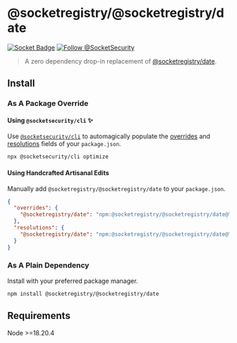 # @socketregistry/@socketregistry/date

[![Socket Badge](https://socket.dev/api/badge/npm/package/@socketregistry/@socketregistry/date)](https://socket.dev/npm/package/@socketregistry/@socketregistry/date)
[![Follow @SocketSecurity](https://img.shields.io/twitter/follow/SocketSecurity?style=social)](https://twitter.com/SocketSecurity)

> A zero dependency drop-in replacement of
> [@socketregistry/date](https://www.npmjs.com/package/@socketregistry/date).

## Install

### As A Package Override

#### Using `@socketsecurity/cli` :sparkles:

Use [`@socketsecurity/cli`](https://www.npmjs.com/package/@socketsecurity/cli)
to automagically populate the
[overrides](https://docs.npmjs.com/cli/v9/configuring-npm/package-json#overrides)
and [resolutions](https://yarnpkg.com/configuration/manifest#resolutions) fields
of your `package.json`.

```sh
npx @socketsecurity/cli optimize
```

#### Using Handcrafted Artisanal Edits

Manually add `@socketregistry/@socketregistry/date` to your `package.json`.

```json
{
  "overrides": {
    "@socketregistry/date": "npm:@socketregistry/@socketregistry/date@^1"
  },
  "resolutions": {
    "@socketregistry/date": "npm:@socketregistry/@socketregistry/date@^1"
  }
}
```

### As A Plain Dependency

Install with your preferred package manager.

```sh
npm install @socketregistry/@socketregistry/date
```

## Requirements

Node &gt;=18.20.4
